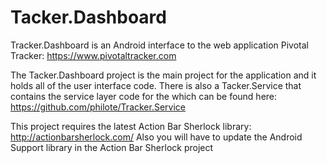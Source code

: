 Tacker.Dashboard
================

Tracker.Dashboard is an Android interface to the web application Pivotal Tracker: https://www.pivotaltracker.com

The Tacker.Dashboard project is the main project for the application and it holds all of the user interface code. There is also a Tacker.Service that contains the service layer code for the which can be found here: https://github.com/philote/Tracker.Service

This project requires the latest Action Bar Sherlock library: http://actionbarsherlock.com/
Also you will have to update the Android Support library in the Action Bar Sherlock project